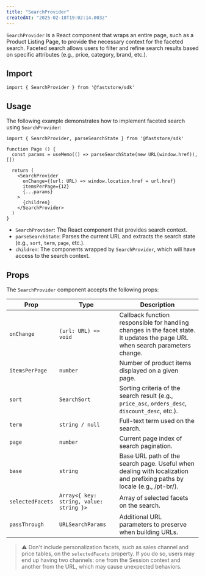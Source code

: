 ```yaml
---
title: "SearchProvider"
createdAt: "2025-02-18T19:02:14.003z"
---
```


`SearchProvider` is a React component that wraps an entire page, such as a Product Listing Page, to provide the necessary context for the faceted search. Faceted search allows users to filter and refine search results based on specific attributes (e.g., price, category, brand, etc.).

## Import

```tsx
import { SearchProvider } from '@faststore/sdk'
```

## Usage

The following example demonstrates how to implement faceted search using `SearchProvider`:

```tsx
import { SearchProvider, parseSearchState } from '@faststore/sdk'

function Page () {
  const params = useMemo(() => parseSearchState(new URL(window.href)), [])

  return (
    <SearchProvider
      onChange={(url: URL) => window.location.href = url.href}
      itemsPerPage={12}
      {...params}
    >
      {children}
    </SearchProvider>
  )
}
```

- `SearchProvider`: The React component that provides search context.
- `parseSearchState`: Parses the current URL and extracts the search state (e.g., `sort`, `term`, `page`, etc.).
- `children`: The components wrapped by `SearchProvider`, which will have access to the search context.

## Props

The `SearchProvider` component accepts the following props:

| Prop | Type | Description |
| -------- | --------------- | ------------ |
| `onChange` | `(url: URL) => void` | Callback function responsible for handling changes in the facet state. It updates the page URL when search parameters change. |
| `itemsPerPage` | `number` | Number of product items displayed on a given page. |
| `sort` | `SearchSort` | Sorting criteria of the search result (e.g., `price_asc`, `orders_desc`, `discount_desc`, etc.). |
| `term` | `string / null` | Full-text term used on the search. |
| `page` | `number` | Current page index of search pagination. |
| `base` | `string` | Base URL path of the search page. Useful when dealing with localization and prefixing paths by locale (e.g., /pt-br/). |
| `selectedFacets` | `Array<{ key: string, value: string }>` | Array of selected facets on the search. |
| `passThrough` | `URLSearchParams` | Additional URL parameters to preserve when building URLs. |

> ⚠ Don't include personalization facets, such as sales channel and price tables, on the `selectedFacets` property. If you do so, users may end up having two channels: one from the Session context and another from the URL, which may cause unexpected behaviors.
